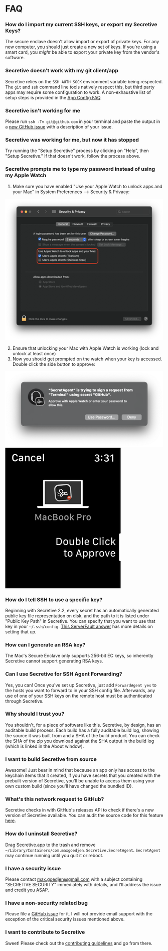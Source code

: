 # FAQ

### How do I import my current SSH keys, or export my Secretive Keys?

The secure enclave doesn't allow import or export of private keys. For any new computer, you should just create a new set of keys. If you're using a smart card, you _might_ be able to export your private key from the vendor's software.

### Secretive doesn't work with my git client/app

Secretive relies on the `SSH_AUTH_SOCK` environment variable being respected. The `git` and `ssh` command line tools natively respect this, but third party apps may require some configuration to work. A non-exhaustive list of setup steps is provided in the [App Config FAQ](APP_CONFIG.md).

### Secretive isn't working for me

Please run `ssh -Tv git@github.com` in your terminal and paste the output in a [new GitHub issue](https://github.com/maxgoedjen/secretive/issues/new) with a description of your issue.

### Secretive was working for me, but now it has stopped

Try running the "Setup Secretive" process by clicking on "Help", then "Setup Secretive." If that doesn't work, follow the process above.

### Secretive prompts me to type my password instead of using my Apple Watch

1) Make sure you have enabled "Use your Apple Watch to unlock apps and your Mac" in System Preferences --> Security & Privacy:

![System Preferences Setting](.github/readme/apple_watch_system_prefs.png)

2) Ensure that unlocking your Mac with Apple Watch is working (lock and unlock at least once)
3) Now you should get prompted on the watch when your key is accessed. Double click the side button to approve:

![Apple Watch Prompt](.github/readme/apple_watch_auth_mac.png)
![Apple Watch Prompt](.github/readme/apple_watch_auth_watch.png)

### How do I tell SSH to use a specific key?

Beginning with Secretive 2.2, every secret has an automatically generated public key file representation on disk, and the path to it is listed under "Public Key Path" in Secretive. You can specify that you want to use that key in your `~/.ssh/config`.  [This ServerFault answer](https://serverfault.com/a/295771) has more details on setting that up.

### How can I generate an RSA key?

The Mac's Secure Enclave only supports 256-bit EC keys, so inherently Secretive cannot support generating RSA keys.

### Can I use Secretive for SSH Agent Forwarding?

Yes, you can! Once you've set up Secretive, just add `ForwardAgent yes` to the hosts you want to forward to in your SSH config file. Afterwards, any use of one of your SSH keys on the remote host must be authenticated through Secretive.

### Why should I trust you?

You shouldn't, for a piece of software like this. Secretive, by design, has an auditable build process. Each build has a fully auditable build log, showing the source it was built from and a SHA of the build product. You can check the SHA of the zip you download against the SHA output in the build log (which is linked in the About window).

### I want to build Secretive from source

Awesome! Just bear in mind that because an app only has access to the keychain items that it created, if you have secrets that you created with the prebuilt version of Secretive, you'll be unable to access them using your own custom build (since you'll have changed the bundled ID).

### What's this network request to GitHub?

Secretive checks in with GitHub's releases API to check if there's a new version of Secretive available. You can audit the source code for this feature [here](https://github.com/maxgoedjen/secretive/blob/main/Sources/Packages/Sources/Brief/Updater.swift).

### How do I uninstall Secretive?

Drag Secretive.app to the trash and remove `~/Library/Containers/com.maxgoedjen.Secretive.SecretAgent`. `SecretAgent` may continue running until you quit it or reboot.

### I have a security issue

Please contact [max.goedjen@gmail.com](mailto:max.goedjen@gmail.com) with a subject containing "SECRETIVE SECURITY" immediately with details, and I'll address the issue and credit you ASAP.

### I have a non-security related bug

Please file a [GitHub issue](https://github.com/maxgoedjen/secretive/issues/new) for it. I will not provide email support with the exception of the critical security issues mentioned above.

### I want to contribute to Secretive

Sweet! Please check out the [contributing guidelines](CONTRIBUTING.md) and go from there.

